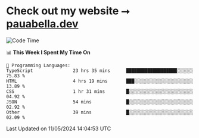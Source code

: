 # Check out my website ⭢ [pauabella.dev](https://pauabella.dev)

<!--START_SECTION:waka-->
![Code Time](http://img.shields.io/badge/Code%20Time-3%2C319%20hrs%2020%20mins-blue)

📊 **This Week I Spent My Time On** 

```text
💬 Programming Languages: 
TypeScript               23 hrs 35 mins      ███████████████████░░░░░░   75.83 % 
HTML                     4 hrs 19 mins       ███░░░░░░░░░░░░░░░░░░░░░░   13.89 % 
CSS                      1 hr 31 mins        █░░░░░░░░░░░░░░░░░░░░░░░░   04.92 % 
JSON                     54 mins             █░░░░░░░░░░░░░░░░░░░░░░░░   02.92 % 
Other                    39 mins             █░░░░░░░░░░░░░░░░░░░░░░░░   02.09 % 
```


 Last Updated on 11/05/2024 14:04:53 UTC
<!--END_SECTION:waka-->
